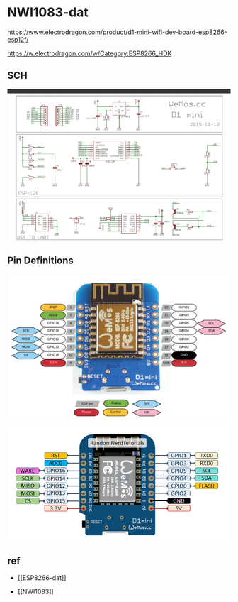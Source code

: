 
# NWI1083-dat

https://www.electrodragon.com/product/d1-mini-wifi-dev-board-esp8266-esp12f/


https://w.electrodragon.com/w/Category:ESP8266_HDK


## SCH 

![](2024-01-02-17-55-10.png)

## Pin Definitions 

![](2024-01-02-17-56-37.png)

![](2024-01-02-17-56-55.png)


## ref 

- [[ESP8266-dat]]

- [[NWI1083]]